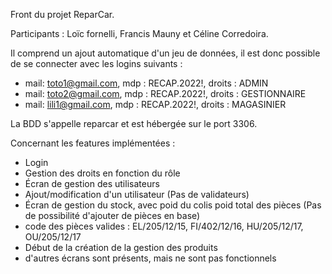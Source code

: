 Front du projet ReparCar.

Participants : Loïc fornelli, Francis Mauny et Céline Corredoira.

Il comprend un ajout automatique d'un jeu de données, il est donc possible de se connecter avec les logins suivants :

- mail: toto1@gmail.com, mdp : RECAP.2022!, droits : ADMIN
- mail: toto2@gmail.com, mdp : RECAP.2022!, droits : GESTIONNAIRE
- mail: lili1@gmail.com, mdp : RECAP.2022!, droits : MAGASINIER

La BDD s'appelle reparcar et est hébergée sur le port 3306.

Concernant les features implémentées :
- Login
- Gestion des droits en fonction du rôle
- Écran de gestion des utilisateurs
- Ajout/modification d'un utilisateur (Pas de validateurs)
- Écran de gestion du stock, avec poid du colis poid total des pièces (Pas de possibilité d'ajouter de pièces en base)
- code des pièces valides : EL/205/12/15, FI/402/12/16, HU/205/12/17, OU/205/12/17
- Début de la création de la gestion des produits
- d'autres écrans sont présents, mais ne sont pas fonctionnels
